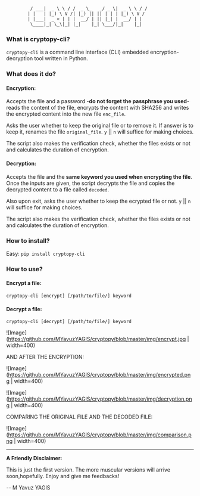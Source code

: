 

             / ___|  _ \ \ / /  _ \_   _/ _ \|  _ \ \ / /                  
            | |   | |_) \ V /| |_) || || | | | |_) \ V /                   
            | |___|  _ < | | |  __/ | || |_| |  __/ | |                    
             \____|_| \_\|_| |_|    |_| \___/|_|    |_|                    


### What is cryptopy-cli?
`cryptopy-cli` is a command line interface (CLI) embedded encryption-decryption tool written in Python.

### What does it do?

#### Encryption:
Accepts the file and a password -**do not forget the passphrase you used**- reads the content of the file, encrypts the content with SHA256 and writes the encrypted content into the new file `enc_file`.

Asks the user whether to keep the original file or to remove it. If answer is to keep it, renames the file `original_file`. `y` || `n` will suffice for making choices.

The script also makes the verification check, whether the files exists or not and calculates the duration of encryption.

#### Decryption:

Accepts the file and the **same keyword you used when encrypting the file**. Once the inputs are given, the script decrypts the file and copies the decrypted content to a file called `decoded`. 

Also upon exit, asks the user whether to keep the ecrypted file or not. `y` || `n` will suffice for making choices.

The script also makes the verification check, whether the files exists or not and calculates the duration of encryption.
      
### How to install?
 
Easy: `pip install cryptopy-cli`

### How to use?

#### Encrypt a file:

`cryptopy-cli [encrypt] [/path/to/file/] keyword`

#### Decrypt a file:

`cryptopy-cli [decrypt] [/path/to/file/] keyword`
      
![Image](https://github.com/MYavuzYAGIS/cryptopy/blob/master/img/encrypt.jpg | width=400)  

AND AFTER THE ENCRYPTION:
     
![Image](https://github.com/MYavuzYAGIS/cryptopy/blob/master/img/encrypted.png | width=400)  
  
![Image](https://github.com/MYavuzYAGIS/cryptopy/blob/master/img/decryption.png | width=400)  
      
COMPARING THE ORIGINAL FILE AND THE DECODED FILE:
      
![Image](https://github.com/MYavuzYAGIS/cryptopy/blob/master/img/comparison.png | width=400)  
            
---

**A Friendly Disclaimer:**

This is just the first version. The more muscular versions will arrive soon,hopefully.
Enjoy and give me feedbacks!

-- M Yavuz YAGIS
